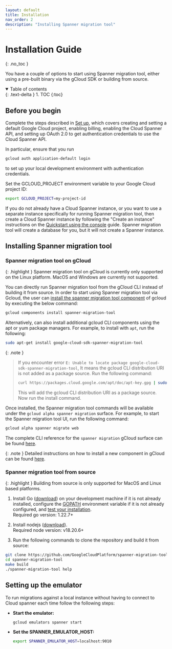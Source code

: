 ```yaml
---
layout: default
title: Installation
nav_order: 2
description: "Installing Spanner migration tool"
---
```


# Installation Guide
{: .no_toc }

You have a couple of options to start using Spanner migration tool, either using a pre-built binary via the gCloud SDK or building from source.

<details open markdown="block">
  <summary>
    Table of contents
  </summary>
  {: .text-delta }
1. TOC
{:toc}
</details>

## Before you begin

Complete the steps described in
[Set up](https://cloud.google.com/spanner/docs/getting-started/set-up), which
covers creating and setting a default Google Cloud project, enabling billing,
enabling the Cloud Spanner API, and setting up OAuth 2.0 to get authentication
credentials to use the Cloud Spanner API.

In particular, ensure that you run

```sh
gcloud auth application-default login
```

to set up your local development environment with authentication credentials.

Set the GCLOUD_PROJECT environment variable to your Google Cloud project ID:

```sh
export GCLOUD_PROJECT=my-project-id
```

If you do not already have a Cloud Spanner instance, or you want to use a
separate instance specifically for running Spanner migration tool, then create a Cloud
Spanner instance by following the "Create an instance" instructions on the
[Quickstart using the console](https://cloud.google.com/spanner/docs/quickstart-console)
guide. Spanner migration tool will create a database for you, but it will not create a
Spanner instance.

## Installing Spanner migration tool

### Spanner migration tool on gCloud

{: .highlight }
Spanner migration tool on gCloud is currently only supported on the Linux platform. MacOS and Windows are currently not supported.

You can directly run Spanner migration tool from the gCloud CLI instead of building it from source. In order to start using Spanner migration tool via Gcloud, the user can [install the spanner migration tool component](https://cloud.google.com/sdk/docs/components#installing_components) of gcloud by executing the below command:

```sh
gcloud components install spanner-migration-tool
```

Alternatively, can also install additional gcloud CLI components using the apt or yum package managers. For example, to install with `apt`, run the following:

```sh
sudo apt-get install google-cloud-sdk-spanner-migration-tool
```

{: .note }
> If you encounter error `E: Unable to locate package google-cloud-sdk-spanner-migration-tool`, It means the gcloud CLI distribution URI is not added as a package source. Run the following command:
> ```sh
> curl https://packages.cloud.google.com/apt/doc/apt-key.gpg | sudo gpg --dearmor -o /usr/share/keyrings/cloud.google.gpg && echo "deb [signed-by=/usr/share/keyrings/cloud.google.gpg] https://packages.cloud.google.com/apt cloud-sdk main" | sudo tee -a /etc/apt/sources.list.d/google-cloud-sdk.list && sudo apt-get update
> ```
> This will add the gcloud CLI distribution URI as a package source. Now run the install command.

Once installed, the Spanner migration tool commands will be available under the `gcloud alpha spanner migration` surface. For example, to start the Spanner migration tool UI, run the following command:

```sh
gcloud alpha spanner migrate web
```

The complete CLI reference for the `spanner migration` gCloud surface can be found [here](https://cloud.google.com/sdk/gcloud/reference/alpha/spanner/migrate).

{: .note }
Detailed instructions on how to install a new component in gCloud can be found [here](https://cloud.google.com/sdk/docs/components#installing_components).

### Spanner migration tool from source

{: .highlight }
Building from source is only supported for MacOS and Linux based platforms.

1. Install Go ([download](https://golang.org/doc/install)) on your development machine if it is not already installed, configure the [GOPATH](https://pkg.go.dev/cmd/go@master#hdr-GOPATH_environment_variable) environment variable if it is not already configured, and [test your installation](https://golang.org/doc/install#testing). <br/>
    Required go version: 1.22.7+
2. Install nodejs ([download](https://nodejs.org/en/download)). <br/>
    Required node version: v18.20.6+

3. Run the following commands to clone the repository and build it from source:

```sh
git clone https://github.com/GoogleCloudPlatform/spanner-migration-tool
cd spanner-migration-tool
make build
./spanner-migration-tool help
```

## Setting up the emulator

To run migrations against a local instance without having to connect to Cloud
spanner each time follow the following steps:

- **Start the emulator:**

    ```sh
    gcloud emulators spanner start
    ```

- **Set the SPANNER_EMULATOR_HOST:**

    ```sh
    export SPANNER_EMULATOR_HOST=localhost:9010
    ```
